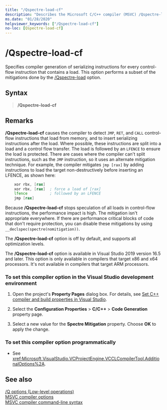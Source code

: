 ```yaml
---
title: "/Qspectre-load-cf"
description: "Describes the Microsoft C/C++ compiler (MSVC) /Qspectre-load-cf option."
ms.date: "01/28/2020"
helpviewer_keywords: ["/Qspectre-load-cf"]
no-loc: [Qspectre-load-cf]
---
```

# /Qspectre-load-cf

Specifies compiler generation of serializing instructions for every control-flow instruction that contains a load. This option performs a subset of the mitigations done by the [/Qspectre-load](qspectre-load.md) option.

## Syntax

> **/Qspectre-load-cf**

## Remarks

**/Qspectre-load-cf** causes the compiler to detect `JMP`, `RET`, and `CALL` control-flow instructions that load from memory, and to insert serializing instructions after the load. Where possible, these instructions are split into a load and a control flow transfer. The load is followed by an `LFENCE` to ensure the load is protected. There are cases where the compiler can't split instructions, such as the `JMP` instruction, so it uses an alternate mitigation technique. For example, the compiler mitigates `jmp [rax]` by adding instructions to load the target non-destructively before inserting an LFENCE, as shown here:

```asm
    xor rbx, [rax]
    xor rbx, [rax]  ; force a load of [rax]
    lfence          ; followed by an LFENCE
    jmp [rax]
```

Because **/Qspectre-load-cf** stops speculation of all loads in control-flow instructions, the performance impact is high. The mitigation isn't appropriate everywhere. If there are performance critical blocks of code that don't require protection, you can disable these mitigations by using `__declspec(spectre(nomitigation))`.

The **/Qspectre-load-cf** option is off by default, and supports all optimization levels.

The **/Qspectre-load-cf** option is available in Visual Studio 2019 version 16.5 and later. This option is only available in compilers that target x86 and x64 processors. It's not available in compilers that target ARM processors.

### To set this compiler option in the Visual Studio development environment

1. Open the project's **Property Pages** dialog box. For details, see [Set C++ compiler and build properties in Visual Studio](../working-with-project-properties.md).

2. Select the **Configuration Properties** > **C/C++** > **Code Generation** property page.

3. Select a new value for the **Spectre Mitigation** property. Choose **OK** to apply the change.

### To set this compiler option programmatically

- See <xref:Microsoft.VisualStudio.VCProjectEngine.VCCLCompilerTool.AdditionalOptions%2A>.

## See also

[/Q options (Low-level operations)](q-options-low-level-operations.md)\
[MSVC compiler options](compiler-options.md)\
[MSVC compiler command-line syntax](compiler-command-line-syntax.md)
